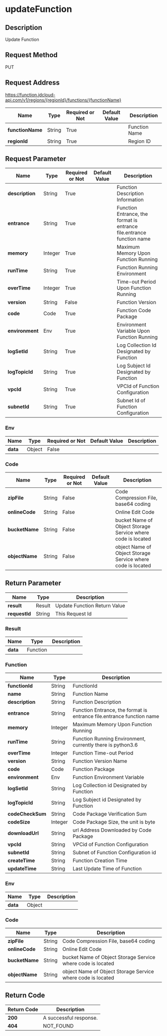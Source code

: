 # updateFunction


## Description
Update Function

## Request Method
PUT

## Request Address
https://function.jdcloud-api.com/v1/regions/{regionId}/functions/{functionName}

|Name|Type|Required or Not|Default Value|Description|
|---|---|---|---|---|
|**functionName**|String|True| |Function Name|
|**regionId**|String|True| |Region ID|

## Request Parameter
|Name|Type|Required or Not|Default Value|Description|
|---|---|---|---|---|
|**description**|String|True| |Function Description Information|
|**entrance**|String|True| |Function Entrance, the format is entrance file.entrance function name|
|**memory**|Integer|True| |Maximum Memory Upon Function Running|
|**runTime**|String|True| |Function Running Environment|
|**overTime**|Integer|True| |Time-out Period Upon Function Running|
|**version**|String|False| |Function Version|
|**code**|Code|True| |Function Code Package|
|**environment**|Env|True| |Environment Variable Upon Function Running|
|**logSetId**|String|True| |Log Collection Id Designated by Function|
|**logTopicId**|String|True| |Log Subject Id Designated by Function|
|**vpcId**|String|True| |VPCId of Function Configuration|
|**subnetId**|String|True| |Subnet Id of Function Configuration|

### Env
|Name|Type|Required or Not|Default Value|Description|
|---|---|---|---|---|
|**data**|Object|False| | |
### Code
|Name|Type|Required or Not|Default Value|Description|
|---|---|---|---|---|
|**zipFile**|String|False| |Code Compression File, base64 coding|
|**onlineCode**|String|False| |Online Edit Code|
|**bucketName**|String|False| |bucket Name of Object Storage Service where code is located|
|**objectName**|String|False| |object Name of Object Storage Service where code is located|

## Return Parameter
|Name|Type|Description|
|---|---|---|
|**result**|Result|Update Function Return Value|
|**requestId**|String|This Request Id|

### Result
|Name|Type|Description|
|---|---|---|
|**data**|Function| |
### Function
|Name|Type|Description|
|---|---|---|
|**functionId**|String|FunctionId|
|**name**|String|Function Name|
|**description**|String|Function Description|
|**entrance**|String|Function Entrance, the format is entrance file.entrance function name|
|**memory**|Integer|Maximum Memory Upon Function Running|
|**runTime**|String|Function Running Environment, currently there is python3.6|
|**overTime**|Integer|Function Time-out Period|
|**version**|String|Function Version Name|
|**code**|Code|Function Package|
|**environment**|Env|Function Environment Variable|
|**logSetId**|String|Log Collection id Designated by Function|
|**logTopicId**|String|Log Subject id Designated by Function|
|**codeCheckSum**|String|Code Package Verification Sum|
|**codeSize**|Integer|Code Package Size, the unit is byte|
|**downloadUrl**|String|url Address Downloaded by Code Package|
|**vpcId**|String|VPCid of Function Configuration|
|**subnetId**|String|Subnet of Function Configuration id|
|**createTime**|String|Function Creation Time|
|**updateTime**|String|Last Update Time of Function|
### Env
|Name|Type|Description|
|---|---|---|
|**data**|Object| |
### Code
|Name|Type|Description|
|---|---|---|
|**zipFile**|String|Code Compression File, base64 coding|
|**onlineCode**|String|Online Edit Code|
|**bucketName**|String|bucket Name of Object Storage Service where code is located|
|**objectName**|String|object Name of Object Storage Service where code is located|

## Return Code
|Return Code|Description|
|---|---|
|**200**|A successful response.|
|**404**|NOT_FOUND|
